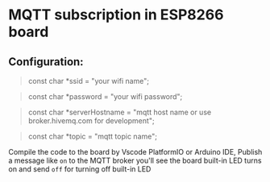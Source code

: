 # MQTT subscription in ESP8266 board

## Configuration:
> const char *ssid = "your wifi name";

> const char *password = "your wifi password";

> const char *serverHostname = "mqtt host name or use broker.hivemq.com for development";

> const char *topic = "mqtt topic name";

Compile the code to the board by Vscode PlatformIO or Arduino IDE, Publish a message like `on` to the MQTT broker you'll see the board built-in LED turns on and send `off` for turning off built-in LED
